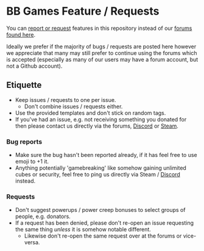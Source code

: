 # BB Games Feature / Requests
You can [report or request](https://github.com/BB-Games/gamemode-issues-requests/issues) features in this repository instead of our [forums found here](https://bbroleplay.co.uk/forums/index.php?forums/suggestions-bugs.223/).

Ideally we prefer if the majority of bugs / requests are posted here however we appreciate that many may still prefer to continue using the forums which is accepted (especially as many of our users may have a forum account, but not a Github account). 

## Etiquette 
- Keep issues / requests to one per issue. 
  - Don't combine issues / requests either.
- Use the provided templates and don't stick on random tags.
- If you've had an issue, e.g. not receiving something you donated for then please contact us directly via the forums, [Discord](https://discord.gg/KvqXqYR) or [Steam](http://steamcommunity.com/profiles/76561197981751723). 

### Bug reports
- Make sure the bug hasn't been reported already, if it has feel free to use emoji to +1 it.
- Anything potentially 'gamebreaking' like somehow gaining unlimited cubes or security, feel free to ping us directly via Steam / [Discord](https://discord.gg/KvqXqYR) instead.

### Requests
- Don't suggest powerups / power creep bonuses to select groups of people, e.g. donators.
- If a request has been denied, please don't re-open an issue requesting the same thing _unless_ it is somehow notable different. 
  - Likewise don't re-open the same request over at the forums or vice-versa.


